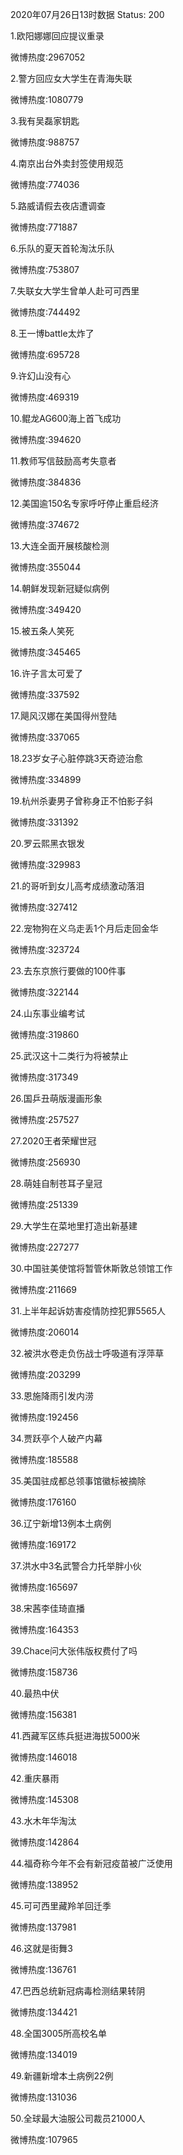 2020年07月26日13时数据
Status: 200

1.欧阳娜娜回应提议重录

微博热度:2967052

2.警方回应女大学生在青海失联

微博热度:1080779

3.我有吴磊家钥匙

微博热度:988757

4.南京出台外卖封签使用规范

微博热度:774036

5.路威请假去夜店遭调查

微博热度:771887

6.乐队的夏天首轮淘汰乐队

微博热度:753807

7.失联女大学生曾单人赴可可西里

微博热度:744492

8.王一博battle太炸了

微博热度:695728

9.许幻山没有心

微博热度:469319

10.鲲龙AG600海上首飞成功

微博热度:394620

11.教师写信鼓励高考失意者

微博热度:384836

12.美国逾150名专家呼吁停止重启经济

微博热度:374672

13.大连全面开展核酸检测

微博热度:355044

14.朝鲜发现新冠疑似病例

微博热度:349420

15.被五条人笑死

微博热度:345465

16.许子言太可爱了

微博热度:337592

17.飓风汉娜在美国得州登陆

微博热度:337065

18.23岁女子心脏停跳3天奇迹治愈

微博热度:334899

19.杭州杀妻男子曾称身正不怕影子斜

微博热度:331392

20.罗云熙黑衣银发

微博热度:329983

21.的哥听到女儿高考成绩激动落泪

微博热度:327412

22.宠物狗在义乌走丢1个月后走回金华

微博热度:323724

23.去东京旅行要做的100件事

微博热度:322144

24.山东事业编考试

微博热度:319860

25.武汉这十二类行为将被禁止

微博热度:317349

26.国乒丑萌版漫画形象

微博热度:257527

27.2020王者荣耀世冠

微博热度:256930

28.萌娃自制苍耳子皇冠

微博热度:251339

29.大学生在菜地里打造出新基建

微博热度:227277

30.中国驻美使馆将暂管休斯敦总领馆工作

微博热度:211669

31.上半年起诉妨害疫情防控犯罪5565人

微博热度:206014

32.被洪水卷走负伤战士呼吸道有浮萍草

微博热度:203299

33.恩施降雨引发内涝

微博热度:192456

34.贾跃亭个人破产内幕

微博热度:185588

35.美国驻成都总领事馆徽标被摘除

微博热度:176160

36.辽宁新增13例本土病例

微博热度:169172

37.洪水中3名武警合力托举胖小伙

微博热度:165697

38.宋茜李佳琦直播

微博热度:164353

39.Chace问大张伟版权费付了吗

微博热度:158736

40.最热中伏

微博热度:156381

41.西藏军区练兵挺进海拔5000米

微博热度:146018

42.重庆暴雨

微博热度:145308

43.水木年华淘汰

微博热度:142864

44.福奇称今年不会有新冠疫苗被广泛使用

微博热度:138952

45.可可西里藏羚羊回迁季

微博热度:137981

46.这就是街舞3

微博热度:136761

47.巴西总统新冠病毒检测结果转阴

微博热度:134421

48.全国3005所高校名单

微博热度:134019

49.新疆新增本土病例22例

微博热度:131036

50.全球最大油服公司裁员21000人

微博热度:107965

